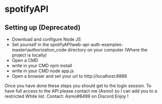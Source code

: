 # spotifyAPI

## Setting up (Deprecated)

- Download and configure Node JS
- Set yourself in the spotifyAPI\web-api-auth-examples-master\authorization_code directory on your computer (Where the project is locally)
- Open a CMD
- write in your CMD npm install
- write in your CMD node app.js
- Open a browser and set your url to http://localhost:8888
 
 Once you have done these steps you should get to the login session.
 To have full access to the API please contact me (Asmo) so I can add you to a restricted White list.
 Contact: Asmo#8499 on Discord
Enjoy !
